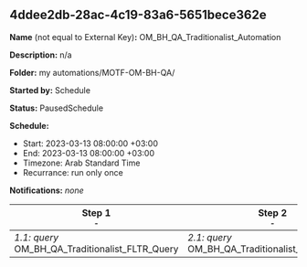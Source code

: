 ## 4ddee2db-28ac-4c19-83a6-5651bece362e

**Name** (not equal to External Key)**:** OM_BH_QA_Traditionalist_Automation

**Description:** n/a

**Folder:** my automations/MOTF-OM-BH-QA/

**Started by:** Schedule

**Status:** PausedSchedule

**Schedule:**

* Start: 2023-03-13 08:00:00 +03:00
* End: 2023-03-13 08:00:00 +03:00
* Timezone: Arab Standard Time
* Recurrance: run only once

**Notifications:** _none_


| Step 1<br>_<small>-</small>_ | Step 2<br>_<small>-</small>_ |
| --- | --- |
| _1.1: query_<br>OM_BH_QA_Traditionalist_FLTR_Query | _2.1: query_<br>OM_BH_QA_Traditionalist_CRM_Profiles |
